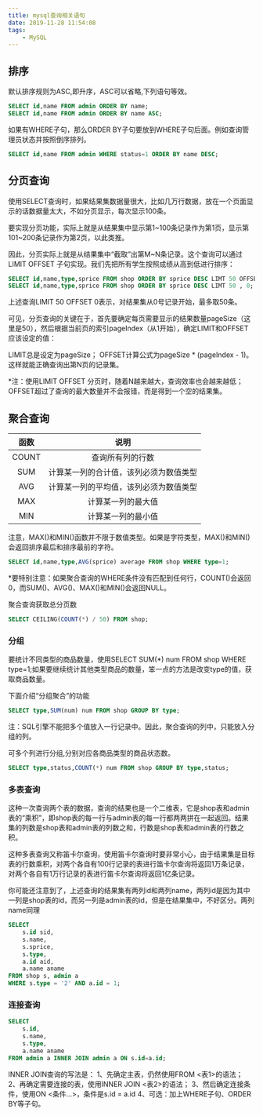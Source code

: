 ```yaml
---
title: mysql查询相关语句
date: 2019-11-28 11:54:08
tags: 
    - MySQL
---
```


## 排序
默认排序规则为ASC,即升序，ASC可以省略,下列语句等效。
```sql
SELECT id,name FROM admin ORDER BY name;
SELECT id,name FROM admin ORDER BY name ASC;
```
如果有WHERE子句，那么ORDER BY子句要放到WHERE子句后面。例如查询管理员状态并按照倒序排列。
```sql
SELECT id,name FROM admin WHERE status=1 ORDER BY name DESC;
```
## 分页查询
使用SELECT查询时，如果结果集数据量很大，比如几万行数据，放在一个页面显示的话数据量太大，不如分页显示，每次显示100条。

要实现分页功能，实际上就是从结果集中显示第1\~100条记录作为第1页，显示第101\~200条记录作为第2页，以此类推。

因此，分页实际上就是从结果集中“截取”出第M~N条记录。这个查询可以通过LIMIT <M> OFFSET <N>子句实现。我们先把所有学生按照成绩从高到低进行排序：
```sql
SELECT id,name,type,sprice FROM shop ORDER BY sprice DESC LIMT 50 OFFSET 0;
SELECT id,name,type,sprice FROM shop ORDER BY sprice DESC LIMT 50 , 0;
```
上述查询LIMIT 50 OFFSET 0表示，对结果集从0号记录开始，最多取50条。

可见，分页查询的关键在于，首先要确定每页需要显示的结果数量pageSize（这里是50），然后根据当前页的索引pageIndex（从1开始），确定LIMIT和OFFSET应该设定的值：

LIMIT总是设定为pageSize；
OFFSET计算公式为pageSize * (pageIndex - 1)。
这样就能正确查询出第N页的记录集。

*注：使用LIMIT <M> OFFSET <N>分页时，随着N越来越大，查询效率也会越来越低；OFFSET超过了查询的最大数量并不会报错，而是得到一个空的结果集。

## 聚合查询
| 函数  |   说明   |
| :---: | :---: |
| COUNT | 查询所有列的行数 |
| SUM  | 计算某一列的合计值，该列必须为数值类型 |
| AVG  | 计算某一列的平均值，该列必须为数值类型 |
| MAX  | 计算某一列的最大值 |
| MIN  | 计算某一列的最小值 |

注意，MAX()和MIN()函数并不限于数值类型。如果是字符类型，MAX()和MIN()会返回排序最后和排序最前的字符。

```sql
SELECT id,name,type,AVG(sprice) average FROM shop WHERE type=1;
```
*要特别注意：如果聚合查询的WHERE条件没有匹配到任何行，COUNT()会返回0，而SUM()、AVG()、MAX()和MIN()会返回NULL。

聚合查询获取总分页数
```sql
SELECT CEILING(COUNT(*) / 50) FROM shop;
```
### 分组
要统计不同类型的商品数量，使用SELECT SUM(*) num FROM shop WHERE type=1;如果要继续统计其他类型商品的数量，笨一点的方法是改变type的值，获取商品数量。

下面介绍“分组聚合”的功能
```sql
SELECT type,SUM(num) num FROM shop GROUP BY type;
```
注：SQL引擎不能把多个值放入一行记录中。因此，聚合查询的列中，只能放入分组的列。

可多个列进行分组,分别对应各商品类型的商品状态数。
```sql
SELECT type,status,COUNT(*) num FROM shop GROUP BY type,status;
```
### 多表查询
这种一次查询两个表的数据，查询的结果也是一个二维表，它是shop表和admin表的“乘积”，即shop表的每一行与admin表的每一行都两两拼在一起返回。结果集的列数是shop表和admin表的列数之和，行数是shop表和admin表的行数之积。

这种多表查询又称笛卡尔查询，使用笛卡尔查询时要非常小心，由于结果集是目标表的行数乘积，对两个各自有100行记录的表进行笛卡尔查询将返回1万条记录，对两个各自有1万行记录的表进行笛卡尔查询将返回1亿条记录。

你可能还注意到了，上述查询的结果集有两列id和两列name，两列id是因为其中一列是shop表的id，而另一列是admin表的id，但是在结果集中，不好区分。两列name同理
```sql
SELECT
    s.id sid,
    s.name,
    s.sprice,
    s.type,
    a.id aid,
    a.name aname
FROM shop s, admin a
WHERE s.type = '2' AND a.id = 1;
```
### 连接查询
```sql
SELECT 
    s.id,
    s.name,
    s.type,
    a.name aname
FROM admin a INNER JOIN admin a ON s.id=a.id;
```
INNER JOIN查询的写法是：
1、先确定主表，仍然使用FROM <表1>的语法；
2、再确定需要连接的表，使用INNER JOIN <表2>的语法；
3、然后确定连接条件，使用ON <条件...>，条件是s.id = a.id
4、可选：加上WHERE子句、ORDER BY等子句。
